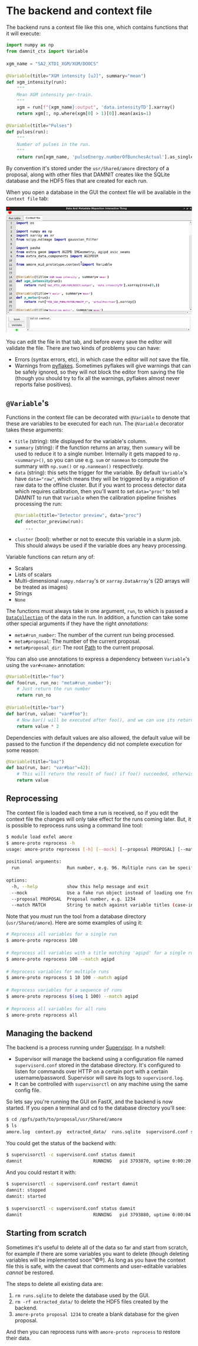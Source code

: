 # The backend and context file
The backend runs a context file like this one, which contains functions that
it will execute:
```python title="context.py" linenums="1"
import numpy as np
from damnit_ctx import Variable

xgm_name = "SA2_XTD1_XGM/XGM/DOOCS"

@Variable(title="XGM intensity [uJ]", summary="mean")
def xgm_intensity(run):
    """
    Mean XGM intensity per-train.
    """
    xgm = run[f"{xgm_name}:output", 'data.intensityTD'].xarray()
    return xgm[:, np.where(xgm[0] > 1)[0]].mean(axis=1)

@Variable(title="Pulses")
def pulses(run):
    """
    Number of pulses in the run.
    """
    return run[xgm_name, 'pulseEnergy.numberOfBunchesActual'].as_single_value()
```

By convention it's stored under the `usr/Shared/amore` directory of a proposal,
along with other files that DAMNIT creates like the SQLite database and the HDF5
files that are created for each run.

When you open a database in the GUI the context file will be available in the
`Context file` tab:

![](static/editor.gif)

You can edit the file in that tab, and before every save the editor will
validate the file. There are two kinds of problems you can have:

- Errors (syntax errors, etc), in which case the editor will *not* save the file.
- Warnings from [pyflakes](https://pypi.org/project/pyflakes/). Sometimes
  pyflakes will give warnings that can be safely ignored, so they will not block
  the editor from saving the file (though you should try to fix all the
  warnings, pyflakes almost never reports false positives).

## `@Variable`'s
Functions in the context file can be decorated with `@Variable` to denote that
these are variables to be executed for each run. The `@Variable` decorator takes
these arguments:

- `title` (string): title displayed for the variable's column.
- `summary` (string): if the function returns an array, then `summary` will be used to
  reduce it to a single number. Internally it gets mapped to `np.<summary>()`,
  so you can use e.g. `sum` or `nanmean` to compute the summary with `np.sum()`
  or `np.nanmean()` respectively.
- `data` (string): this sets the trigger for the variable. By default
  `Variable`'s have `data="raw"`, which means they will be triggered by a
  migration of raw data to the offline cluster. But if you want to process
  detector data which requires calibration, then you'll want to set
  `data="proc"` to tell DAMNIT to run that `Variable` when the calibration
  pipeline finishes processing the run:
  ```python
  @Variable(title="Detector preview", data="proc")
  def detector_preview(run):
      ...
  ```
- `cluster` (bool): whether or not to execute this variable in a slurm job. This
  should always be used if the variable does any heavy processing.

Variable functions can return any of:

- Scalars
- Lists of scalars
- Multi-dimensional `numpy.ndarray`'s or `xarray.DataArray`'s (2D arrays will be
  treated as images)
- Strings
- `None`

The functions must always take in one argument, `run`, to which is passed a
[`DataCollection`](https://extra-data.readthedocs.io/en/latest/reading_files.html#data-structure)
of the data in the run.  In addition, a function can take some other special
arguments if they have the right _annotations_:

- `meta#run_number`: The number of the current run being processed.
- `meta#proposal`: The number of the current proposal.
- `meta#proposal_dir`: The root
  [Path](https://docs.python.org/3/library/pathlib.html) to the current
  proposal.

You can also use annotations to express a dependency between `Variable`'s using
the `var#<name>` annotation:
```python
@Variable(title="foo")
def foo(run, run_no: "meta#run_number"):
    # Just return the run number
    return run_no
    
@Variable(title="bar")
def bar(run, value: "var#foo"):
    # Now bar() will be executed after foo(), and we can use its return value
    return value * 2
```

Dependencies with default values are also allowed, the default value will be
passed to the function if the dependency did not complete execution for some
reason:
```python
@Variable(title="baz")
def baz(run, bar: "var#bar"=42):
    # This will return the result of foo() if foo() succeeded, otherwise 42
    return value
```

## Reprocessing
The context file is loaded each time a run is received, so if you edit the
context file the changes will only take effect for the runs coming later. But,
it is possible to reprocess runs using a command line tool:
```bash
$ module load exfel amore
$ amore-proto reprocess -h
usage: amore-proto reprocess [-h] [--mock] [--proposal PROPOSAL] [--match MATCH] run [run ...]

positional arguments:
  run                  Run number, e.g. 96. Multiple runs can be specified at once, or pass 'all' to reprocess all runs in the database.

options:
  -h, --help           show this help message and exit
  --mock               Use a fake run object instead of loading one from disk.
  --proposal PROPOSAL  Proposal number, e.g. 1234
  --match MATCH        String to match against variable titles (case-insensitive). Not a regex, simply `str in var.title`.
```

Note that you *must* run the tool from a database directory
(`usr/Shared/amore`). Here are some examples of using it:
```bash
# Reprocess all variables for a single run
$ amore-proto reprocess 100

# Reprocess all variables with a title matching 'agipd' for a single run
$ amore-proto reprocess 100 --match agipd

# Reprocess variables for multiple runs
$ amore-proto reprocess 1 10 100 --match agipd

# Reprocess variables for a sequence of runs
$ amore-proto reprocess $(seq 1 100) --match agipd

# Reprocess all variables for all runs
$ amore-proto reprocess all
```

## Managing the backend
The backend is a process running under [Supervisor](http://supervisord.org/). In
a nutshell:

- Supervisor will manage the backend using a configuration file named
  `supervisord.conf` stored in the database directory. It's configured to listen
  for commands over HTTP on a certain port with a certain
  username/password. Supervisor will save its logs to `supervisord.log`.
- It can be controlled with `supervisorctl` on any machine using the same config
  file.

So lets say you're running the GUI on FastX, and the backend is now started. If
you open a terminal and cd to the database directory you'll see:
```bash
$ cd /gpfs/path/to/proposal/usr/Shared/amore
$ ls
amore.log  context.py  extracted_data/  runs.sqlite  supervisord.conf supervisord.log
```

You could get the status of the backend with:
```bash
$ supervisorctl -c supervisord.conf status damnit
damnit                           RUNNING   pid 3793870, uptime 0:00:20
```

And you could restart it with:
```bash
$ supervisorctl -c supervisord.conf restart damnit
damnit: stopped
damnit: started

$ supervisorctl -c supervisord.conf status damnit
damnit                           RUNNING   pid 3793880, uptime 0:00:04
```

## Starting from scratch
Sometimes it's useful to delete all of the data so far and start from scratch,
for example if there are some variables you want to delete (though deleting
variables will be implemented soon™©®). As long as you have the context file
this is safe, with the caveat that comments and user-editable variables _cannot_
be restored.

The steps to delete all existing data are:

1. `rm runs.sqlite` to delete the database used by the GUI.
1. `rm -rf extracted_data/` to delete the HDF5 files created by the backend.
1. `amore-proto proposal 1234` to create a blank database for the given
   proposal.

And then you can reprocess runs with `amore-proto reprocess` to restore
their data.
